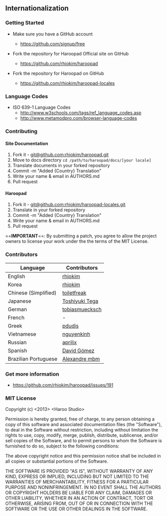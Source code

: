 ## Internationalization


### Getting Started

* Make sure you have a GitHub account
  - https://github.com/signup/free

* Fork the repository for Haroopad Official site on GitHub
  - https://github.com/rhiokim/haroopad

* Fork the repository for Haroopad on GitHub
  - https://github.com/rhiokim/haroopad-locales

### Language Codes

* ISO 639-1 Language Codes 
  - http://www.w3schools.com/tags/ref_language_codes.asp
  - http://www.metamodpro.com/browser-language-codes

### Contributing

#### Site Documentation
1. Fork it - [git@github.com:rhiokim/haroopad.git](https://github.com:rhiokim/haroopad.git)
2. Move to docs directory `cd /path/to/haroopad/docs/[your locale]`
2. Translate documents in your forked repository
3. Commit -m "Added {Country} Translation"
4. Write your name & email in AUTHORS.md
5. Pull request

#### Haroopad
1. Fork it - [git@github.com:rhiokim/haroopad-locales.git](https://github.com:rhiokim/haroopad-locales)
2. Translate in your forked repository
3. Commit -m "Added {Country} Translation"
4. Write your name & email in AUTHORS.md
5. Pull request

==**IMPORTANT**==: By submitting a patch, you agree to allow the project owners to
license your work under the the terms of the MIT License.

### Contributors

| Language | Contributors |
|----------|---------------------------------------|
| English  | [rhiokim](https://github.com/rhiokim) |
| Korea    | [rhiokim](https://github.com/rhiokim) |
| Chinese (Simplified) | [toiletfreak](https://github.com/toiletfreak) |
| Japanese | [Toshiyuki Tega](https://github.com/Toshiyuki-Tega) |
| German   | [tobiasmuecksch](https://github.com/tobiasmuecksch) |
| French   | - |
| Greek    | [pdudis](https://github.com/pdudis) |
| Vietnamese | [nguyenkinh](https://github.com/nguyenkinh) |
| Russian  | [aprilix](https://github.com/aprilix) |
| Spanish  | [David Gómez](https://github.com/davegomez) |
| Brazilian Portuguese  | [Alexandre mbm](https://github.com/alexandre-mbm) |

### Get more information

* https://github.com/rhiokim/haroopad/issues/191

### MIT License
Copyright (c) <2013> &lt;Haroo Studio&gt;

Permission is hereby granted, free of charge, to any person
obtaining a copy of this software and associated documentation
files (the "Software"), to deal in the Software without
restriction, including without limitation the rights to use,
copy, modify, merge, publish, distribute, sublicense, and/or sell
copies of the Software, and to permit persons to whom the
Software is furnished to do so, subject to the following
conditions:

The above copyright notice and this permission notice shall be
included in all copies or substantial portions of the Software.

THE SOFTWARE IS PROVIDED "AS IS", WITHOUT WARRANTY OF ANY KIND,
EXPRESS OR IMPLIED, INCLUDING BUT NOT LIMITED TO THE WARRANTIES
OF MERCHANTABILITY, FITNESS FOR A PARTICULAR PURPOSE AND
NONINFRINGEMENT. IN NO EVENT SHALL THE AUTHORS OR COPYRIGHT
HOLDERS BE LIABLE FOR ANY CLAIM, DAMAGES OR OTHER LIABILITY,
WHETHER IN AN ACTION OF CONTRACT, TORT OR OTHERWISE, ARISING
FROM, OUT OF OR IN CONNECTION WITH THE SOFTWARE OR THE USE OR
OTHER DEALINGS IN THE SOFTWARE.